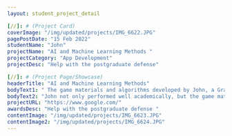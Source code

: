 ```yaml
---
layout: student_project_detail

[//]: # (Project Card)
coverImage: "/img/updated/projects/IMG_6622.JPG"
pagePostDate: "15 Feb 2022"
studentName: "John"
projectName: "AI and Machine Learning Methods "
projectCategory: "App Development"
projectDesc: "Help with the postgraduate defense"

[//]: # (Project Page/Showcase)
headerTitle: "AI and Machine Learning Methods"
bodyText1: " The game materials and algorithms developed by John, a Grade 8 student, were included in the teacher's master's thesis and were especially thanked at the beginning of the defense. John's contribution demonstrates his outstanding technical talent and practical ability."
bodyText2: "John not only performed well academically, but the game materials and algorithms he developed were also used by his teacher in his master's thesis. His outstanding contribution has been highly recognized and praised by the teachers, and we are proud to have such a classmate."
projectURL: "https://www.google.com/"
awardsDesc: "Help with the postgraduate defense "
contentImage: "/img/updated/projects/IMG_6623.JPG"
contentImage2: "/img/updated/projects/IMG_6624.JPG"
---
```

